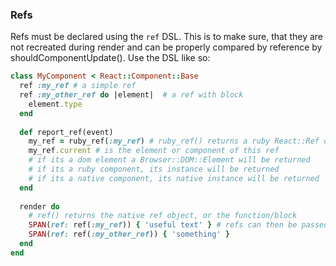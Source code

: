 ### Refs
Refs must be declared using the `ref` DSL. This is to make sure, that they are not recreated during render and can be properly
compared by reference by shouldComponentUpdate(). Use the DSL like so:
```ruby
class MyComponent < React::Component::Base
  ref :my_ref # a simple ref
  ref :my_other_ref do |element|  # a ref with block
    element.type
  end
  
  def report_ref(event)
    my_ref = ruby_ref(:my_ref) # ruby_ref() returns a ruby React::Ref object
    my_ref.current # is the element or component of this ref
    # if its a dom element a Browser::DOM::Element will be returned
    # if its a ruby component, its instance will be returned
    # if its a native component, its native instance will be returned 
  end
  
  render do
    # ref() returns the native ref object, or the function/block
    SPAN(ref: ref(:my_ref)) { 'useful text' } # refs can then be passed as prop
    SPAN(ref: ref(:my_other_ref)) { 'something' }
  end
end
```

